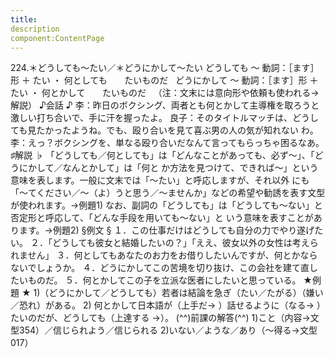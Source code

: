 ```yaml
---
title:
description
component:ContentPage
---
```



224.＊どうしても～たい／＊どうにかして～たい
どうしても ～ 動詞：［ます］形 ＋ たい ・
何としても       たいものだ  
どうにかして ～ 動詞：［ます］形 ＋ たい ・
何とかして       たいものだ  
（注：文末には意向形や依頼も使われる→解説）
♪会話 ♪
李：昨日のボクシング、両者とも何とかして主導権を取ろうと激しい打ち合いで、手に汗を握ったよ。
良子：そのタイトルマッチは、どうしても見たかったようね。でも、殴り合いを見て喜ぶ男の人の気が知れない わ。
李：えっ？ボクシングを、単なる殴り合いだなんて言ってもらっちゃ困るなあ。
♯解説 ♭
「どうしても／何としても」は「どんなことがあっても、必ず～」、「どうにかして／なんとかして」は「何と か方法を見つけて、できれば～」という意味を表します。一般に文末では「～たい」と呼応しますが、それ以外 にも「～てください／～（よ）うと思う／～ませんか」などの希望や勧誘を表す文型が使われます。→例題1)
なお、副詞の「どうしても」は「どうしても～ない」と否定形と呼応して、「どんな手段を用いても～ない」と いう意味を表すことがあります。→例題2)
§例文 §
１．この仕事だけはどうしても自分の力でやり遂げたい。
２．「どうしても彼女と結婚したいの？」「ええ、彼女以外の女性は考えられません」
３．何としてもあなたのお力をお借りしたいんですが、何とかならないでしょうか。
４．どうにかしてこの苦境を切り抜け、この会社を建て直したいものだ。
５．何とかしてこの子を立派な医者にしたいと思っている。
★例題 ★
1)（どうにかして／どうしても）若者は結論を急ぎ（たい／たがる）（嫌い／恐れ）がある。
2) 何とかして日本語が（上手だ→ ）話せるように（なる→ ）たいのだが、どうしても（上達する
→）。
(^^)前課の解答(^^)
1)こと（内容→文型354）／信じられよう／信じられる
2)いない／ような／あり（～得る→文型017）
